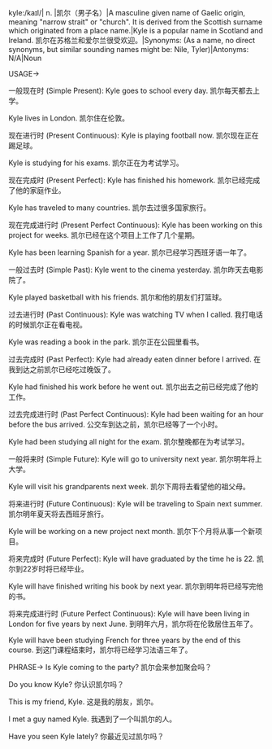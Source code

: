 kyle:/kaɪl/| n. |凯尔（男子名）|A masculine given name of Gaelic origin, meaning "narrow strait" or "church". It is derived from the Scottish surname which originated from a place name.|Kyle is a popular name in Scotland and Ireland. 凯尔在苏格兰和爱尔兰很受欢迎。|Synonyms: (As a name, no direct synonyms, but similar sounding names might be: Nile, Tyler)|Antonyms: N/A|Noun


USAGE->

一般现在时 (Simple Present):
Kyle goes to school every day.  凯尔每天都去上学。

Kyle lives in London. 凯尔住在伦敦。


现在进行时 (Present Continuous):
Kyle is playing football now. 凯尔现在正在踢足球。

Kyle is studying for his exams. 凯尔正在为考试学习。


现在完成时 (Present Perfect):
Kyle has finished his homework. 凯尔已经完成了他的家庭作业。

Kyle has traveled to many countries. 凯尔去过很多国家旅行。


现在完成进行时 (Present Perfect Continuous):
Kyle has been working on this project for weeks. 凯尔已经在这个项目上工作了几个星期。

Kyle has been learning Spanish for a year. 凯尔已经学习西班牙语一年了。


一般过去时 (Simple Past):
Kyle went to the cinema yesterday. 凯尔昨天去电影院了。

Kyle played basketball with his friends. 凯尔和他的朋友们打篮球。


过去进行时 (Past Continuous):
Kyle was watching TV when I called. 我打电话的时候凯尔正在看电视。

Kyle was reading a book in the park. 凯尔正在公园里看书。


过去完成时 (Past Perfect):
Kyle had already eaten dinner before I arrived. 在我到达之前凯尔已经吃过晚饭了。

Kyle had finished his work before he went out. 凯尔出去之前已经完成了他的工作。


过去完成进行时 (Past Perfect Continuous):
Kyle had been waiting for an hour before the bus arrived. 公交车到达之前，凯尔已经等了一个小时。

Kyle had been studying all night for the exam. 凯尔整晚都在为考试学习。


一般将来时 (Simple Future):
Kyle will go to university next year. 凯尔明年将上大学。

Kyle will visit his grandparents next week. 凯尔下周将去看望他的祖父母。


将来进行时 (Future Continuous):
Kyle will be traveling to Spain next summer. 凯尔明年夏天将去西班牙旅行。

Kyle will be working on a new project next month. 凯尔下个月将从事一个新项目。


将来完成时 (Future Perfect):
Kyle will have graduated by the time he is 22. 凯尔到22岁时将已经毕业。

Kyle will have finished writing his book by next year. 凯尔到明年将已经写完他的书。


将来完成进行时 (Future Perfect Continuous):
Kyle will have been living in London for five years by next June. 到明年六月，凯尔将在伦敦居住五年了。

Kyle will have been studying French for three years by the end of this course. 到这门课程结束时，凯尔将已经学习法语三年了。


PHRASE->
Is Kyle coming to the party? 凯尔会来参加聚会吗？

Do you know Kyle? 你认识凯尔吗？

This is my friend, Kyle. 这是我的朋友，凯尔。

I met a guy named Kyle. 我遇到了一个叫凯尔的人。

Have you seen Kyle lately? 你最近见过凯尔吗？
